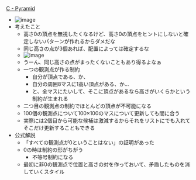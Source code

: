 
[C - Pyramid](https://atcoder.jp/contests/abc112/tasks/abc112_c)
- ![image](https://gyazo.com/26703e70d37462b7f880bcd2126d9014/thumb/1000)
- 考えたこと
    - 高さ0の頂点を無視したくなるけど、高さ0の頂点をヒントにしないと確定しないパターンが作れるからダメだな
    - 同じ高さの点が3個あれば、配置によっては確定するな
    - ![image](https://gyazo.com/fc11dd9f3a19cd2f8c5de5d6d876d47d/thumb/1000)
    - うーん、同じ高さの点がまったくないこともあり得るよなぁ
    - 一つの観測点が作る制約
        - 自分が頂点である、か、
        - 自分の周囲8マスに1高い頂点がある、か…
        - と、全マスにたいして、そこに頂点があるなら高さがいくらかという制約が生まれる
    - 二つ目の観測点の制約でほとんどの頂点が不可能になる
    - 100個の観測点について100×100のマスについて更新しても間に合う
    - 実際には2個目から可能な候補は激減するからそれをリストにでも入れてそこだけ更新することもできる
- 公式解説
    - 「すべての観測点が0ということはない」の証明があった
    - 0の時は制約の形がちがう
        - 不等号制約になる
    - 最初に非0の観測点で位置と高さの対を作っておいて、矛盾したものを消していくスタイル
